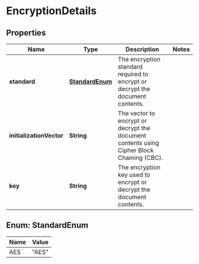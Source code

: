 
# EncryptionDetails

## Properties
Name | Type | Description | Notes
------------ | ------------- | ------------- | -------------
**standard** | [**StandardEnum**](#StandardEnum) | The encryption standard required to encrypt or decrypt the document contents. | 
**initializationVector** | **String** | The vector to encrypt or decrypt the document contents using Cipher Block Chaining (CBC). | 
**key** | **String** | The encryption key used to encrypt or decrypt the document contents. | 


<a name="StandardEnum"></a>
## Enum: StandardEnum
Name | Value
---- | -----
AES | &quot;AES&quot;



